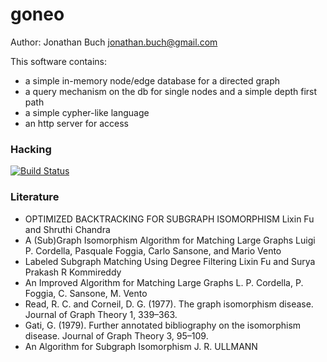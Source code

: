 # goneo

Author: Jonathan Buch <jonathan.buch@gmail.com>

This software contains:

* a simple in-memory node/edge database for a directed graph
* a query mechanism on the db for single nodes and a simple depth first path
* a simple cypher-like language
* an http server for access

### Hacking


[![Build Status](https://travis-ci.org/BuJo/goneo.svg?branch=master)](https://travis-ci.org/BuJo/goneo)


### Literature

* OPTIMIZED BACKTRACKING FOR SUBGRAPH ISOMORPHISM
  Lixin Fu and Shruthi Chandra
* A (Sub)Graph Isomorphism Algorithm for Matching Large Graphs
  Luigi P. Cordella, Pasquale Foggia, Carlo Sansone, and Mario Vento
* Labeled Subgraph Matching Using Degree Filtering
  Lixin Fu and Surya Prakash R Kommireddy
* An Improved Algorithm for Matching Large Graphs
  L. P. Cordella, P. Foggia, C. Sansone, M. Vento
* Read, R. C. and Corneil, D. G. (1977). The graph isomorphism disease. Journal of Graph Theory 1, 339–363.
* Gati, G. (1979). Further annotated bibliography on the isomorphism disease. Journal of Graph Theory 3, 95–109.
* An Algorithm for Subgraph Isomorphism
  J. R. ULLMANN
